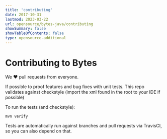 ```yaml
---
title: 'contributing'
date: 2017-10-31
lastmod: 2023-03-22
url: opensource/bytes-java/contributing
showSummary: false
showTableOfContents: false
type: opensource-additional
---
```

# Contributing to Bytes

We ❤ pull requests from everyone.

If possible to proof features and bug fixes with unit tests.
This repo validates against checkstyle (import the xml found in the root to your IDE if possible)

To run the tests (and checkstyle):

```shell
mvn verify
```

Tests are automatically run against branches and pull requests
via TravisCI, so you can also depend on that.
